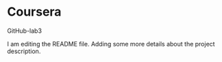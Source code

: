 # Coursera
GitHub-lab3

I am editing the README file.  Adding some more details about the project description.
